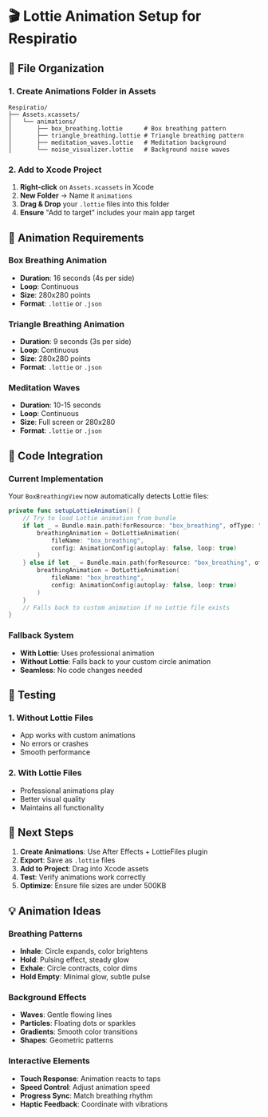 # 🎬 Lottie Animation Setup for Respiratio

## 📁 File Organization

### 1. Create Animations Folder in Assets

```
Respiratio/
├── Assets.xcassets/
│   └── animations/
│       ├── box_breathing.lottie      # Box breathing pattern
│       ├── triangle_breathing.lottie # Triangle breathing pattern
│       ├── meditation_waves.lottie   # Meditation background
│       └── noise_visualizer.lottie   # Background noise waves
```

### 2. Add to Xcode Project

1. **Right-click** on `Assets.xcassets` in Xcode
2. **New Folder** → Name it `animations`
3. **Drag & Drop** your `.lottie` files into this folder
4. **Ensure** "Add to target" includes your main app target

## 🎯 Animation Requirements

### Box Breathing Animation
- **Duration**: 16 seconds (4s per side)
- **Loop**: Continuous
- **Size**: 280x280 points
- **Format**: `.lottie` or `.json`

### Triangle Breathing Animation
- **Duration**: 9 seconds (3s per side)
- **Loop**: Continuous
- **Size**: 280x280 points
- **Format**: `.lottie` or `.json`

### Meditation Waves
- **Duration**: 10-15 seconds
- **Loop**: Continuous
- **Size**: Full screen or 280x280
- **Format**: `.lottie` or `.json`

## 🔧 Code Integration

### Current Implementation
Your `BoxBreathingView` now automatically detects Lottie files:

```swift
private func setupLottieAnimation() {
    // Try to load Lottie animation from bundle
    if let _ = Bundle.main.path(forResource: "box_breathing", ofType: "lottie") {
        breathingAnimation = DotLottieAnimation(
            fileName: "box_breathing",
            config: AnimationConfig(autoplay: false, loop: true)
        )
    } else if let _ = Bundle.main.path(forResource: "box_breathing", ofType: "json") {
        breathingAnimation = DotLottieAnimation(
            fileName: "box_breathing",
            config: AnimationConfig(autoplay: false, loop: true)
        )
    }
    // Falls back to custom animation if no Lottie file exists
}
```

### Fallback System
- **With Lottie**: Uses professional animation
- **Without Lottie**: Falls back to your custom circle animation
- **Seamless**: No code changes needed

## 📱 Testing

### 1. Without Lottie Files
- App works with custom animations
- No errors or crashes
- Smooth performance

### 2. With Lottie Files
- Professional animations play
- Better visual quality
- Maintains all functionality

## 🚀 Next Steps

1. **Create Animations**: Use After Effects + LottieFiles plugin
2. **Export**: Save as `.lottie` files
3. **Add to Project**: Drag into Xcode assets
4. **Test**: Verify animations work correctly
5. **Optimize**: Ensure file sizes are under 500KB

## 💡 Animation Ideas

### Breathing Patterns
- **Inhale**: Circle expands, color brightens
- **Hold**: Pulsing effect, steady glow
- **Exhale**: Circle contracts, color dims
- **Hold Empty**: Minimal glow, subtle pulse

### Background Effects
- **Waves**: Gentle flowing lines
- **Particles**: Floating dots or sparkles
- **Gradients**: Smooth color transitions
- **Shapes**: Geometric patterns

### Interactive Elements
- **Touch Response**: Animation reacts to taps
- **Speed Control**: Adjust animation speed
- **Progress Sync**: Match breathing rhythm
- **Haptic Feedback**: Coordinate with vibrations
